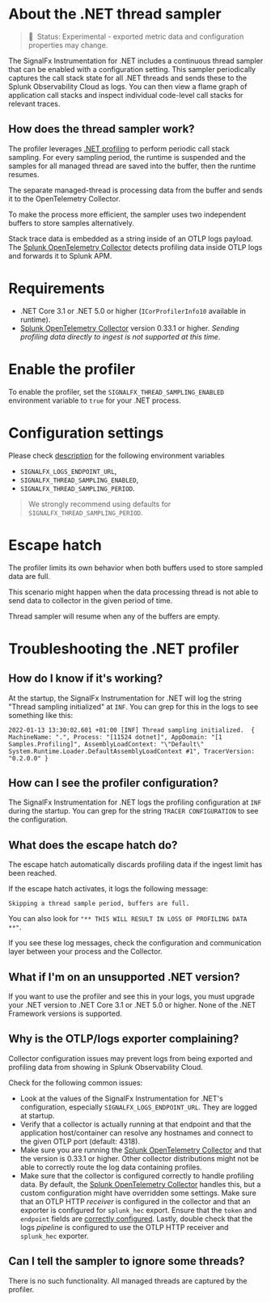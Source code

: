 
# About the .NET thread sampler

> :construction: &nbsp;Status: Experimental - exported metric data and
> configuration properties may change.

The SignalFx Instrumentation for .NET includes a continuous thread sampler
that can be enabled with a configuration setting. This sampler periodically captures
the call stack state for all .NET threads and sends these
to the Splunk Observability Cloud as logs. You can then view a flame graph of application
call stacks and inspect individual code-level call stacks for relevant traces.

## How does the thread sampler work?

The profiler leverages [.NET profiling](https://docs.microsoft.com/en-us/dotnet/framework/unmanaged-api/profiling/)
to perform periodic call stack sampling. For every sampling period,
the runtime is suspended
and the samples for all managed thread are saved into the buffer,
then the runtime resumes.

The separate managed-thread is processing data from the buffer
and sends it to the OpenTelemetry Collector.

To make the process more efficient, the sampler uses two independent buffers
to store samples alternatively.

Stack trace data is embedded as a string inside of an OTLP logs payload. The
[Splunk OpenTelemetry Collector](https://github.com/signalfx/splunk-otel-collector)
detects profiling data inside OTLP logs and forwards it to
Splunk APM.

# Requirements

* .NET Core 3.1 or .NET 5.0 or higher (`ICorProfilerInfo10` available in runtime).
* [Splunk OpenTelemetry Collector](https://github.com/signalfx/splunk-otel-collector)
version 0.33.1 or higher.
_Sending profiling data directly to ingest is not supported at this time_.

# Enable the profiler

To enable the profiler, set the `SIGNALFX_THREAD_SAMPLING_ENABLED` environment variable
to `true` for your .NET process.

# Configuration settings

Please check [description](internal-config.md) for the following environment variables

* `SIGNALFX_LOGS_ENDPOINT_URL`,
* `SIGNALFX_THREAD_SAMPLING_ENABLED`,
* `SIGNALFX_THREAD_SAMPLING_PERIOD`.

> We strongly recommend using defaults for `SIGNALFX_THREAD_SAMPLING_PERIOD`.

# Escape hatch

The profiler limits its own behavior when both buffers
used to store sampled data are full.

This scenario might happen when the data processing thread is not able
to send data to collector in the given period of time.

Thread sampler will resume when any of the buffers are empty.

# Troubleshooting the .NET profiler

## How do I know if it's working?

At the startup, the SignalFx Instrumentation for .NET will log the string
"Thread sampling initialized" at `INF`. You can grep for this in
the logs to see something like this:

```text
2022-01-13 13:30:02.601 +01:00 [INF] Thread sampling initialized.  { MachineName: ".", Process: "[11524 dotnet]", AppDomain: "[1 Samples.Profiling]", AssemblyLoadContext: "\"Default\" System.Runtime.Loader.DefaultAssemblyLoadContext #1", TracerVersion: "0.2.0.0" }
```

## How can I see the profiler configuration?

The SignalFx Instrumentation for .NET logs the profiling configuration
at `INF` during the startup. You can grep for the string `TRACER CONFIGURATION`
to see the configuration.

## What does the escape hatch do?

The escape hatch automatically discards profiling data
if the ingest limit has been reached.

If the escape hatch activates, it logs the following message:

`Skipping a thread sample period, buffers are full.`

You can also look for `"** THIS WILL RESULT IN LOSS OF PROFILING DATA **"`.

If you see these log messages, check the configuration and communication layer
between your process and the Collector.

## What if I'm on an unsupported .NET version?

If you want to use the profiler and see this in your logs, you must upgrade
your .NET version to .NET Core 3.1 or .NET 5.0 or higher.
None of the .NET Framework versions is supported.

## Why is the OTLP/logs exporter complaining?

Collector configuration issues may prevent logs from being exported and profiling
data from showing in Splunk Observability Cloud.

Check for the following common issues:

* Look at the values of the SignalFx Instrumentation for .NET's configuration,
especially `SIGNALFX_LOGS_ENDPOINT_URL`. They are logged at startup.
* Verify that a collector is actually running at that endpoint and that the
application host/container can resolve any hostnames
and connect to the given OTLP port (default: 4318).
* Make sure you are running the [Splunk OpenTelemetry Collector](https://github.com/signalfx/splunk-otel-collector)
and that the version is 0.33.1 or higher.
Other collector distributions might not be able to correctly route
the log data containing profiles.
* Make sure that the collector is configured correctly to handle profiling data.
By default, the [Splunk OpenTelemetry Collector](https://github.com/signalfx/splunk-otel-collector)
handles this, but a custom configuration might have overridden some settings.
Make sure that an OTLP HTTP _receiver_ is configured in the collector
and that an exporter is configured for `splunk_hec` export.
Ensure that the `token` and `endpoint` fields are [correctly configured](https://github.com/open-telemetry/opentelemetry-collector-contrib/tree/main/receiver/splunkhecreceiver#configuration).
Lastly, double check that the logs _pipeline_ is configured to use
the OTLP HTTP receiver and `splunk_hec` exporter.

## Can I tell the sampler to ignore some threads?

There is no such functionality. All managed threads are captured by the profiler.
